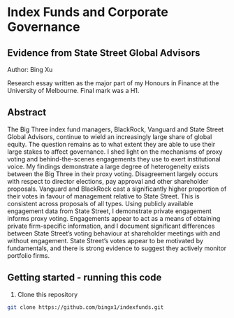 # Index Funds and Corporate Governance

## Evidence from State Street Global Advisors

Author: Bing Xu

Research essay written as the major part of my Honours in Finance at the University of Melbourne. 
Final mark was a H1.

## Abstract
The Big Three index fund managers, BlackRock, Vanguard and State Street Global
Advisors, continue to wield an increasingly large share of global equity. The question
remains as to what extent they are able to use their large stakes to affect governance. I
shed light on the mechanisms of proxy voting and behind-the-scenes engagements they
use to exert institutional voice. My findings demonstrate a large degree of heterogeneity
exists between the Big Three in their proxy voting. Disagreement largely occurs with
respect to director elections, pay approval and other shareholder proposals. Vanguard
and BlackRock cast a significantly higher proportion of their votes in favour of
management relative to State Street. This is consistent across proposals of all types.
Using publicly available engagement data from State Street, I demonstrate private
engagement informs proxy voting. Engagements appear to act as a means of obtaining
private firm-specific information, and I document significant differences between State
Street’s voting behaviour at shareholder meetings with and without engagement. State
Street’s votes appear to be motivated by fundamentals, and there is strong evidence to
suggest they actively monitor portfolio firms.

## Getting started - running this code
1. Clone this repository
```bash
git clone https://github.com/bingx1/indexfunds.git
```
